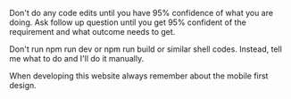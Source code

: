 Don't do any code edits until you have 95% confidence of what you are doing. Ask follow up question until you get 95% confident of the requirement and what outcome needs to get.

Don't run npm run dev or npm run build or similar shell codes. Instead, tell me what to do and I'll do it manually.

When developing this website always remember about the mobile first design.